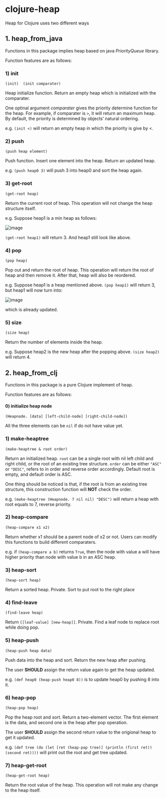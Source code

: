 # clojure-heap
Heap for Clojure
uses two different ways

## 1. heap_from_java
Functions in this package implies heap based on java *PriorityQueue* library. 

Function features are as follows:

### 1) init

`(init)  (init comparater)`

Heap initialize function. Return an empty heap which is initialized with the comparater. 

One optinal argument *comparater* gives the priority determine function for the heap. For example, if comparater is `>`, it will return an maximum heap. 
By default, the priority is determined by objects’ natural ordering. 

e.g. `(init <)` will return an empty heap in which the priority is give by <. 

### 2) push

`(push heap element)`

Push function. Insert one element into the heap. Return an updated heap. 

e.g. `(push heap0 3)` will push 3 into heap0 and sort the heap again. 

### 3) get-root

`(get-root heap)`

Return the current root of heap. 
This operation will not change the heap structure itself. 

e.g. Suppose heap1 is a min heap as follows:

![image](https://user-images.githubusercontent.com/55539684/162600574-9c3d7b6e-e2df-40aa-8073-2c1a8e0ca109.png)

`(get-root heap1)` will return 3. And heap1 still look like above. 

### 4) pop

`(pop heap)`

Pop out and return the root of heap. 
This operation will return the root of heap and then remove it. After that, heap will also be reordered. 

e.g. Suppose heap1 is a heap mentioned above. `(pop heap1)` will return 3, but heap1 will now turn into:

![image](https://user-images.githubusercontent.com/55539684/162600695-9ae820f3-75c8-42f3-9f95-d6a77068601a.png)

which is already updated. 

### 5) size

`(size heap)`

Return the number of elements inside the heap. 

e.g. Suppose heap2 is the new heap after the popping above. `(size heap2)` will return 4. 


## 2. heap_from_clj

Functions in this package is a pure Clojure implement of heap. 

Function features are as follows:

#### 0) initialize heap node

`(Heapnode. [data] [left-child-node] [right-child-node])`

All the three elements can be `nil` if do not have value yet. 

### 1) make-heaptree 

`(make-heaptree & root order)`

Return an initialized heap. `root` can be a single root with nil left child and right child, or the root of an existing tree structure.  `order` can be either `"ASC"` or `"DESC"`, refers to in order and reverse order accordingly. Default root is empty, and default order is ASC. 

One thing should be noticed is that, if the root is from an existing tree structure, this construction function will **NOT** check the order. 

e.g. `(make-heaptree (Heapnode. 7 nil nil) "DESC")` will return a heap with root equals to 7, reverse priority. 

### 2) heap-compare

`(heap-compare x1 x2)`

Return whether x1 should be a parent node of x2 or not. Users can modify this functions to build different comparaters. 

e.g. if `(heap-compare a b)` returns `True`, then the node with value a will have higher priority than node with value b in an ASC heap. 

### 3) heap-sort

`(heap-sort heap)`

Return a sorted heap. Private. Sort to put root to the right place

### 4) find-leave 

`(find-leave heap)`

Return `[[leaf-value] [new-heap]]`. Private. Find a leaf node to replace root while doing pop. 

### 5) heap-push

`(heap-push heap data)`

Push data into the heap and sort. Return the new heap after pushing. 

The user **SHOULD** assign the return value again to get the heap updated. 

e.g. `(def heap0 (heap-push heap0 8))` is to update heap0 by pushing 8 into it. 

### 6) heap-pop

`(heap-pop heap)`

Pop the heap root and sort. Return a two-element vector. The first element is the data, and second one is the heap after pop operation. 

The user **SHOULD** assign the second return value to the origional heap to get it updated. 

e.g. `(def tree (do (let [ret (heap-pop tree)] (println (first ret)) (second ret))))` will print out the root and get tree updated. 

### 7) heap-get-root

`(heap-get-root heap)`

Return the root value of the heap. This operation will not make any change to the heap itself. 

